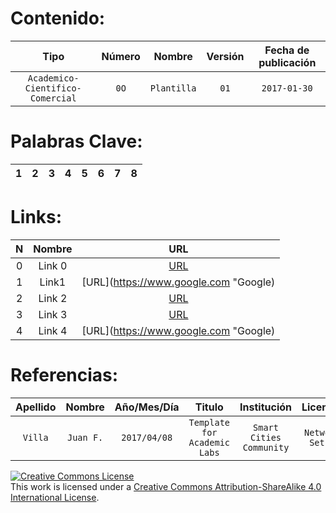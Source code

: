 Contenido:
=========
Tipo | Número | Nombre | Versión | Fecha de publicación|
 :--: | :--: | :--: | :--: | :--: |
 `Academico-Cientifico-Comercial` | `0O` | `Plantilla` | `01` | `2017-01-30` |



Palabras Clave:
============================
1 | 2 | 3 | 4 | 5 | 6 | 7 | 8 |
 :--: | :--: | :--: | :--: | :--: | :--: | :--: | :--: |




Links:
======================
N | Nombre | URL |
 :--: | :--: | :--: |
 0 | Link 0 | [URL](https://www.google.com "Google") |
 1 | Link1 | [URL](https://www.google.com "Google) |
 2 | Link 2 | [URL](https://www.google.com "Google") |
 3 | Link 3 | [URL](https://www.google.com "Google") |
 4 | Link 4 | [URL](https://www.google.com "Google) |
 
Referencias:
============================
Apellido | Nombre | Año/Mes/Día | Titulo| Institución | Licencia | ISBN/DOI/Reg/SN | URL |
 :--: | :--: | :--: | :--: | :--: | :--: | :--: | :--: |
 `Villa` | `Juan F.` | `2017/04/08` | `Template for Academic Labs` | `Smart Cities Community` | `Network Setup` | `Lab-Template-0001` | [URL](https://smartcitiescommunity.github.io "https://smartcitiescommunity.github.io") |


<a rel="license" href="http://creativecommons.org/licenses/by-sa/4.0/"><img alt="Creative Commons License" style="border-width:0" src="https://i.creativecommons.org/l/by-sa/4.0/80x15.png" /></a><br />This work is licensed under a <a rel="license" href="http://creativecommons.org/licenses/by-sa/4.0/">Creative Commons Attribution-ShareAlike 4.0 International License</a>.
